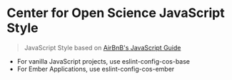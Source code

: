 # Center for Open Science JavaScript Style

> JavaScript Style based on [AirBnB's JavaScript Guide](/airbnb/javascript)

* For vanilla JavaScript projects, use eslint-config-cos-base
* For Ember Applications, use eslint-config-cos-ember

